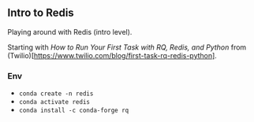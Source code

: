 ## Intro to Redis

Playing around with Redis (intro level). 

Starting with _How to Run Your First Task with RQ, Redis, and Python_ from (Twilio)[https://www.twilio.com/blog/first-task-rq-redis-python].


### Env

- `conda create -n redis`
- `conda activate redis`
- `conda install -c conda-forge rq`